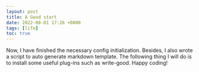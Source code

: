 ```yaml
---
layout: post
title: A Good start
date: 2022-08-01 17:26 +0800
tags: [life]
toc: true
---
```

Now, I have finished the necessary config initialization. Besides, I also wrote a script to auto generate markdown template. The following thing I will do is to install some useful plug-ins such as write-good.
Happy coding!
